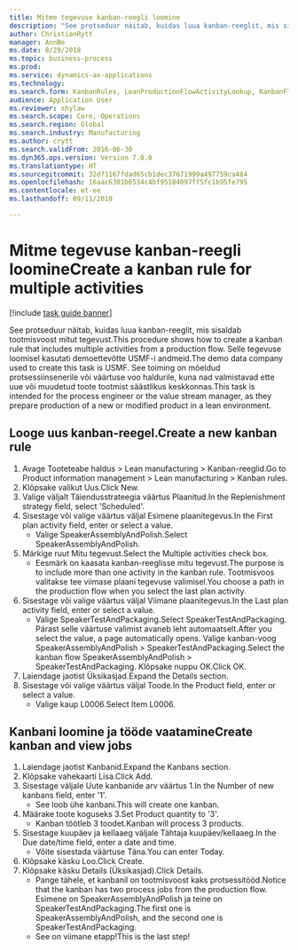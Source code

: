 ```yaml
--- 
title: Mitme tegevuse kanban-reegli loomine
description: "See protseduur näitab, kuidas luua kanban-reeglit, mis sisaldab tootmisvoost mitut tegevust."
author: ChristianRytt
manager: AnnBe
ms.date: 8/29/2018
ms.topic: business-process
ms.prod: 
ms.service: dynamics-ax-applications
ms.technology: 
ms.search.form: KanbanRules, LeanProductionFlowActivityLookup, KanbanFlowSelection, InventItemIdLookupSimple, KanbanCreateScheduled, Kanban
audience: Application User
ms.reviewer: shylaw
ms.search.scope: Core, Operations
ms.search.region: Global
ms.search.industry: Manufacturing
ms.author: crytt
ms.search.validFrom: 2016-06-30
ms.dyn365.ops.version: Version 7.0.0
ms.translationtype: HT
ms.sourcegitcommit: 32d71167fdad65cb1dec37671999a497759ca484
ms.openlocfilehash: 16aac6301b6534c4bf95184097ff5fc1b95fe795
ms.contentlocale: et-ee
ms.lasthandoff: 09/11/2018

---
```

# <a name="create-a-kanban-rule-for-multiple-activities"></a><span data-ttu-id="4a860-103">Mitme tegevuse kanban-reegli loomine</span><span class="sxs-lookup"><span data-stu-id="4a860-103">Create a kanban rule for multiple activities</span></span>

[!include [task guide banner](../../includes/task-guide-banner.md)]

<span data-ttu-id="4a860-104">See protseduur näitab, kuidas luua kanban-reeglit, mis sisaldab tootmisvoost mitut tegevust.</span><span class="sxs-lookup"><span data-stu-id="4a860-104">This procedure shows how to create a kanban rule that includes multiple activities from a production flow.</span></span> <span data-ttu-id="4a860-105">Selle tegevuse loomisel kasutati demoettevõtte USMF-i andmeid.</span><span class="sxs-lookup"><span data-stu-id="4a860-105">The demo data company used to create this task is USMF.</span></span> <span data-ttu-id="4a860-106">See toiming on mõeldud protsessiinsenerile või väärtuse voo haldurile, kuna nad valmistavad ette uue või muudetud toote tootmist säästlikus keskkonnas.</span><span class="sxs-lookup"><span data-stu-id="4a860-106">This task is intended for the process engineer or the value stream manager, as they prepare production of a new or modified product in a lean environment.</span></span>


## <a name="create-a-new-kanban-rule"></a><span data-ttu-id="4a860-107">Looge uus kanban-reegel.</span><span class="sxs-lookup"><span data-stu-id="4a860-107">Create a new kanban rule</span></span>
1. <span data-ttu-id="4a860-108">Avage Tooteteabe haldus > Lean manufacturing > Kanban-reeglid.</span><span class="sxs-lookup"><span data-stu-id="4a860-108">Go to Product information management > Lean manufacturing > Kanban rules.</span></span>
2. <span data-ttu-id="4a860-109">Klõpsake valikut Uus.</span><span class="sxs-lookup"><span data-stu-id="4a860-109">Click New.</span></span>
3. <span data-ttu-id="4a860-110">Valige väljalt Täiendusstrateegia väärtus Plaanitud.</span><span class="sxs-lookup"><span data-stu-id="4a860-110">In the Replenishment strategy field, select 'Scheduled'.</span></span>
4. <span data-ttu-id="4a860-111">Sisestage või valige väärtus väljal Esimene plaanitegevus.</span><span class="sxs-lookup"><span data-stu-id="4a860-111">In the First plan activity field, enter or select a value.</span></span>
    * <span data-ttu-id="4a860-112">Valige SpeakerAssemblyAndPolish.</span><span class="sxs-lookup"><span data-stu-id="4a860-112">Select SpeakerAssemblyAndPolish.</span></span>  
5. <span data-ttu-id="4a860-113">Märkige ruut Mitu tegevust.</span><span class="sxs-lookup"><span data-stu-id="4a860-113">Select the Multiple activities check box.</span></span>
    * <span data-ttu-id="4a860-114">Eesmärk on kaasata kanban-reeglisse mitu tegevust.</span><span class="sxs-lookup"><span data-stu-id="4a860-114">The purpose is to include more than one activity in the kanban rule.</span></span> <span data-ttu-id="4a860-115">Tootmisvoos valitakse tee viimase plaani tegevuse valimisel.</span><span class="sxs-lookup"><span data-stu-id="4a860-115">You choose a path in the production flow when you select the last plan activity.</span></span>  
6. <span data-ttu-id="4a860-116">Sisestage või valige väärtus väljal Viimane plaanitegevus.</span><span class="sxs-lookup"><span data-stu-id="4a860-116">In the Last plan activity field, enter or select a value.</span></span>
    * <span data-ttu-id="4a860-117">Valige SpeakerTestAndPackaging.</span><span class="sxs-lookup"><span data-stu-id="4a860-117">Select SpeakerTestAndPackaging.</span></span> <span data-ttu-id="4a860-118">Pärast selle väärtuse valimist avaneb leht automaatselt.</span><span class="sxs-lookup"><span data-stu-id="4a860-118">After you select the value, a page automatically opens.</span></span> <span data-ttu-id="4a860-119">Valige kanban-voog SpeakerAssemblyAndPolish > SpeakerTestAndPackaging.</span><span class="sxs-lookup"><span data-stu-id="4a860-119">Select the kanban flow SpeakerAssemblyAndPolish > SpeakerTestAndPackaging.</span></span> <span data-ttu-id="4a860-120">Klõpsake nuppu OK.</span><span class="sxs-lookup"><span data-stu-id="4a860-120">Click OK.</span></span>  
7. <span data-ttu-id="4a860-121">Laiendage jaotist Üksikasjad.</span><span class="sxs-lookup"><span data-stu-id="4a860-121">Expand the Details section.</span></span>
8. <span data-ttu-id="4a860-122">Sisestage või valige väärtus väljal Toode.</span><span class="sxs-lookup"><span data-stu-id="4a860-122">In the Product field, enter or select a value.</span></span>
    * <span data-ttu-id="4a860-123">Valige kaup L0006.</span><span class="sxs-lookup"><span data-stu-id="4a860-123">Select Item L0006.</span></span>  

## <a name="create-kanban-and-view-jobs"></a><span data-ttu-id="4a860-124">Kanbani loomine ja tööde vaatamine</span><span class="sxs-lookup"><span data-stu-id="4a860-124">Create kanban and view jobs</span></span>
1. <span data-ttu-id="4a860-125">Laiendage jaotist Kanbanid.</span><span class="sxs-lookup"><span data-stu-id="4a860-125">Expand the Kanbans section.</span></span>
2. <span data-ttu-id="4a860-126">Klõpsake vahekaarti Lisa.</span><span class="sxs-lookup"><span data-stu-id="4a860-126">Click Add.</span></span>
3. <span data-ttu-id="4a860-127">Sisestage väljale Uute kanbanide arv väärtus 1.</span><span class="sxs-lookup"><span data-stu-id="4a860-127">In the Number of new kanbans field, enter '1'.</span></span>
    * <span data-ttu-id="4a860-128">See loob ühe kanbani.</span><span class="sxs-lookup"><span data-stu-id="4a860-128">This will create one kanban.</span></span>  
4. <span data-ttu-id="4a860-129">Määrake toote koguseks 3.</span><span class="sxs-lookup"><span data-stu-id="4a860-129">Set Product quantity to '3'.</span></span>
    * <span data-ttu-id="4a860-130">Kanban töötleb 3 toodet.</span><span class="sxs-lookup"><span data-stu-id="4a860-130">Kanban will process 3 products.</span></span>  
5. <span data-ttu-id="4a860-131">Sisestage kuupäev ja kellaaeg väljale Tähtaja kuupäev/kellaaeg.</span><span class="sxs-lookup"><span data-stu-id="4a860-131">In the Due date/time field, enter a date and time.</span></span>
    * <span data-ttu-id="4a860-132">Võite sisestada väärtuse Täna.</span><span class="sxs-lookup"><span data-stu-id="4a860-132">You can enter Today.</span></span>  
6. <span data-ttu-id="4a860-133">Klõpsake käsku Loo.</span><span class="sxs-lookup"><span data-stu-id="4a860-133">Click Create.</span></span>
7. <span data-ttu-id="4a860-134">Klõpsake käsku Details (Üksikasjad).</span><span class="sxs-lookup"><span data-stu-id="4a860-134">Click Details.</span></span>
    * <span data-ttu-id="4a860-135">Pange tähele, et kanbanil on tootmisvoost kaks protsessitööd.</span><span class="sxs-lookup"><span data-stu-id="4a860-135">Notice that the kanban has two process jobs from the production flow.</span></span> <span data-ttu-id="4a860-136">Esimene on SpeakerAssemblyAndPolish ja teine on SpeakerTestAndPackaging.</span><span class="sxs-lookup"><span data-stu-id="4a860-136">The first one is SpeakerAssemblyAndPolish, and the second one is SpeakerTestAndPackaging.</span></span>  
    * <span data-ttu-id="4a860-137">See on viimane etapp!</span><span class="sxs-lookup"><span data-stu-id="4a860-137">This is the last step!</span></span>  


